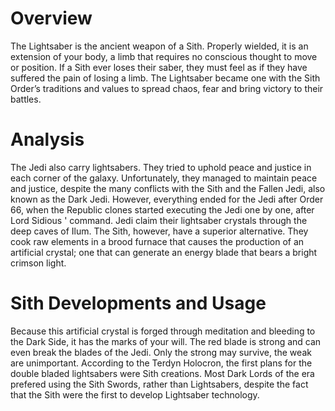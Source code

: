# Overview

The Lightsaber is the ancient weapon of a Sith.
Properly wielded, it is an extension of your body, a limb that requires no conscious thought to move or position.
If a Sith ever loses their  saber, they must feel as if they have suffered the pain of losing a limb.
The Lightsaber became one with the Sith Order’s traditions and values to spread chaos, fear and bring victory to their battles.

# Analysis

The Jedi also carry lightsabers.
They tried to uphold peace and justice in each corner of the galaxy.
Unfortunately, they managed to maintain peace and justice, despite the many conflicts with the Sith and the Fallen Jedi, also known as the Dark Jedi.
However, everything ended for the Jedi after Order 66, when the Republic clones started executing the Jedi one by one, after Lord Sidious ' command.
Jedi claim their lightsaber crystals through the deep caves of Ilum.
The Sith, however, have a superior alternative.
They cook raw elements in a brood furnace that causes the production of an artificial crystal; one that can generate an energy blade that bears a bright crimson light.

# Sith Developments and Usage

Because this artificial crystal is forged through meditation and bleeding to the Dark Side, it has the marks of your will.
The red blade is strong and can even break the blades of the Jedi.
Only the strong may survive, the weak are unimportant.
According to the Terdyn Holocron, the first plans for the double bladed lightsabers were Sith creations.
Most Dark Lords of the era prefered using the Sith Swords, rather than Lightsabers, despite the fact that the Sith were the first to develop Lightsaber technology.
